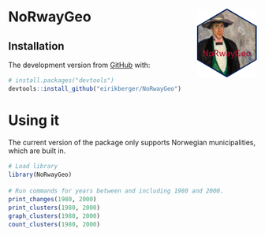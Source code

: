 # NoRwayGeo <a href="https://github.com/eirikberger/NoRwayGeo"><img src="https://raw.githubusercontent.com/eirikberger/NoRwayGeo/main/logo.png?token=GHSAT0AAAAAABPXA6QTGI2OTLNKVSBURC6AYTRSXIQ" align="right" height="140" /></a>

## Installation

The development version from [GitHub](https://github.com/) with:

``` r
# install.packages("devtools")
devtools::install_github("eirikberger/NoRwayGeo")
```

# Using it

The current version of the package only supports Norwegian municipalities, which are built in. 


``` r
# Load library
library(NoRwayGeo)

# Run commands for years between and including 1980 and 2000.
print_changes(1980, 2000)
print_clusters(1980, 2000)
graph_clusters(1980, 2000)
count_clusters(1980, 2000)
```
